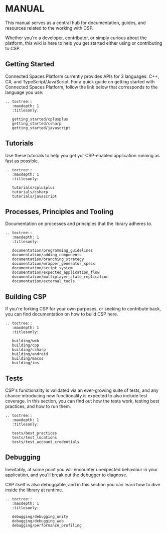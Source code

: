 # MANUAL

This manual serves as a central hub for documentation, guides, and resources related to the working with CSP.

Whether you're a developer, contributor, or simply curious about the platform, this wiki is here to help you get started either using or contributing to CSP.

## Getting Started

Connected Spaces Platform currently provides APIs for 3 languages: C++, C#, and TypeScript/JavaScript.
For a quick guide on getting started with Connected Spaces Platform, follow the link below that corresponds to the language you use:

```eval_rst
.. toctree::
   :maxdepth: 1
   :titlesonly:

   getting_started/cplusplus
   getting_started/csharp
   getting_started/javascript
```

## Tutorials

Use these tutorials to help you get yor CSP-enabled application running as fast as possible.

```eval_rst
.. toctree::
   :maxdepth: 1
   :titlesonly:

   tutorials/cplusplus
   tutorials/csharp
   tutorials/javascript
```

## Processes, Principles and Tooling

Documentation on processes and principles that the library adheres to.

```eval_rst
.. toctree::
   :maxdepth: 1
   :titlesonly:

   documentation/programming_guidelines
   documentation/adding_components
   documentation/branching_strategy
   documentation/wrapper_generator_specs
   documentation/script_system
   documentation/expected_application_flow
   documentation/multiplayer_state_replication
   documentation/external_tools
```

## Building CSP

If you're forking CSP for your own purposes, or seeking to contribute back, you can find documentation on how to build CSP here.

```eval_rst
.. toctree::
   :maxdepth: 1
   :titlesonly:

   building/web
   building/cpp
   building/csharp
   building/android
   building/macos
   building/ios
```

## Tests

CSP's functionality is validated via an ever-growing suite of tests, and any chance introducing new functionality is expected to also include test coverage.
In this section, you can find out how the tests work, testing best practices, and how to run them.

```eval_rst
.. toctree::
   :maxdepth: 1
   :titlesonly:

   tests/best_practices
   tests/test_locations
   tests/test_account_credentials
```

## Debugging

Inevitably, at some point you will encounter unexpected behaviour in your application, and you'll break out the debugger to diagnose.

CSP itself is also debuggable, and in this section you can learn how to dive inside the library at runtime.

```eval_rst
.. toctree::
   :maxdepth: 1
   :titlesonly:

   debugging/debugging_unity
   debugging/debugging_web
   debugging/performance_profiling
```